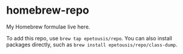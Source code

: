 # homebrew-repo
My Homebrew formulae live here.

To add this repo, use `brew tap epetousis/repo`. You can also install packages directly, such as `brew install epetousis/repo/class-dump`.
